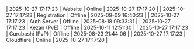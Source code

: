 | 2025-10-27 17:17:23 | Website | Online | 2025-10-27 17:17:20 |
| 2025-10-27 17:17:23 | Registration | Offline | 2025-09-09 16:40:23 |
| 2025-10-27 17:17:23 | Auth Server | Offline | 2025-08-18 09:33:31 |
| 2025-10-27 17:17:23 | Kezan (PvE) | Offline | 2025-10-11 12:51:30 |
| 2025-10-27 17:17:23 | Gurubashi (PvP) | Offline | 2025-08-23 21:44:06 |
| 2025-10-27 17:17:23 | Cloudflare | Online | 2025-10-27 17:17:20 |
